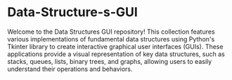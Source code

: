 # Data-Structure-s-GUI

Welcome to the Data Structures GUI repository! 
This collection features various implementations of fundamental data structures using Python's Tkinter library to create interactive graphical user interfaces (GUIs).
These applications provide a visual representation of key data structures, such as stacks, queues, lists, binary trees, and graphs, allowing users to easily understand their operations and behaviors.
